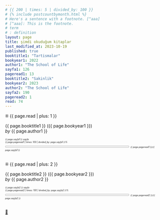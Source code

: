 ```yaml
---
# {{ 200 | times: 5 | divided_by: 100 }}
# {% include postcountbymonth.html %}
# Here's a sentence with a footnote. [^aaa]
# [^aaa]: This is the footnote.
# term
# : definition
layout: page
title: şimdi okuduğum kitaplar
last_modified_at: 2023-10-19
published: true
booktitle1: "Tartismalar"
bookyear1: 2022
author1: "The School of Life"
sayfa1: 126
pageread1: 13
booktitle2: "Sakinlik"
bookyear2: 2023
author2: "The School of Life"
sayfa2: 190
pageread2: 1
read: 74
---
```


⁜ {{ page.read | plus: 1 }}

{{ page.booktitle1 }} ({{ page.bookyear1 }})  
_by_ {{ page.author1 }}

<div style="font-size: 50%; font-style: italic;">
  {{ page.sayfa1 }} sayfa
 </div>

<div style="font-size: 50%; font-style: italic;" title="reading challenge 2023"> 
  {{ page.pageread1 | times: 100 | divided_by: page.sayfa1 }}%
</div>

<div>
  <progress title="{{ page.pageread1 }}/{{ page.sayfa1 }}" value="{{ page.pageread1 }}" max="{{ page.sayfa1 }}" style="width: 80%;"></progress>
  <span style="font-size: 50%; font-style: italic;" title="reading challenge 2023"> 
    {{ page.pageread1 }}/{{ page.sayfa1 }}
  </span>
</div>
<div style="clear: both"></div>
<br />

⁜ {{ page.read | plus: 2 }}

{{ page.booktitle2 }} ({{ page.bookyear2 }})  
_by_ {{ page.author2 }}

<div style="font-size: 50%; font-style: italic;">
  {{ page.sayfa2 }} sayfa
 </div>

<div style="font-size: 50%; font-style: italic;" title="reading challenge 2023"> 
  {{ page.pageread2 | times: 100 | divided_by: page.sayfa2 }}%
</div>

<div>
  <progress title="{{ page.pageread2 }}/{{ page.sayfa2 }}" value="{{ page.pageread2 }}" max="{{ page.sayfa2 }}" style="width: 80%;"></progress>
  <span style="font-size: 50%; font-style: italic;" title="reading challenge 2023"> 
    {{ page.pageread2 }}/{{ page.sayfa2 }}
  </span>
</div>
<div style="clear: both"></div>
<br />
  
[🍃](https://www.nonfictionbooks.xyz/now.html "şimdi okuduğum kitaplar")
